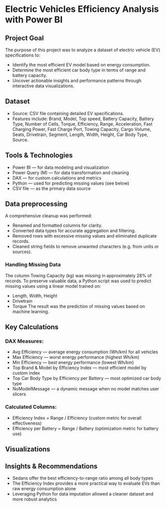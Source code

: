 # Electric Vehicles Efficiency Analysis with Power BI
## Project Goal
The purpose of this project was to analyze a dataset of electric vehicle (EV) specifications to:
- Identify the most efficient EV model based on energy consumption.
- Determine the most efficient car body type in terms of range and battery capacity.
- Uncover actionable insights and performance patterns through interactive data visualizations.
## Dataset
- Source: CSV file containing detailed EV specifications.
- Features include: Brand, Model, Top speed, Battery Capacity, Battery Type, Number of Cells, Torque, Efficiency, Range, Acceleration,
  Fast Charging Power, Fast Charge Port, Towing Capacity, Cargo Volume, Seats, Drivetrain, Segment, Length, Width, Height, Car Body Type, Source.
## Tools & Technologies
- Power BI — for data modeling and visualization
- Power Query (M) — for data transformation and cleaning
- DAX — for custom calculations and metrics
- Python — used for predicting missing values (see below)
- CSV file — as the primary data source
##  Data preprocessing
A comprehensive cleanup was performed:
- Renamed and formatted columns for clarity.
- Converted data types for accurate aggregation and filtering.
- Removed rows with excessive missing values and eliminated duplicate records.
- Cleaned string fields to remove unwanted characters (e.g. from units or sources).
### Handling Missing Data
The column Towing Capacity (kg) was missing in approximately 28% of records.
To preserve valuable data, a Python script was used to predict missing values using a linear model trained on:
- Length, Width, Height
- Drivetrain
- Torque
The result was the prediction of missing values based on machine learning.
## Key Calculations
### DAX Measures:
- Avg Efficiency — average energy consumption (Wh/km) for all vehicles
- Max Efficiency — worst energy performance (highest Wh/km)
- Min Efficiency — best energy performance (lowest Wh/km)
- Top Brand & Model by Efficiency Index — most efficient model by custom index
- Top Car Body Type by Efficiency per Battery — most optimized car body type
- NoModelMessage — a dynamic message when no model matches user slicers
### Calculated Columns:
- Efficiency Index = Range / Efficiency (custom metric for overall effectiveness)
- Efficiency per Battery = Range / Battery (optimization metric for battery use)
## Visualizations
## Insights & Recommendations
- Sedans offer the best efficiency-to-range ratio among all body types
- The Efficiency Index provides a more practical way to evaluate EVs than raw energy consumption alone
- Leveraging Python for data imputation allowed a cleaner dataset and more robust analytics
